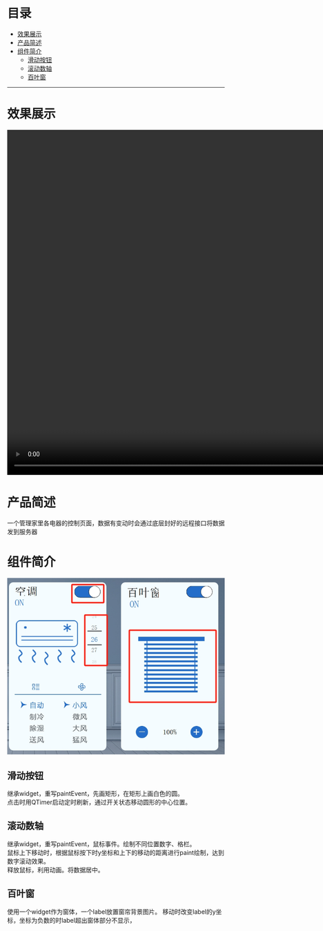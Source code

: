 # 目录

- [效果展示](#效果展示-1)
- [产品简述](#产品简述-2)
- [组件简介](#组件简介-3)
    - [滑动按钮](#滑动按钮-1)
    - [滚动数轴](#滚动数轴-2)
    - [百叶窗](#百叶窗-3)

---
# 效果展示 <a id="效果展示-1"></a>

<video width="1000" height="800" controls>
  <source src="home.mp4" type="video/mp4">
</video>

# 产品简述 <a id="产品简述-2"></a>

一个管理家里各电器的控制页面，数据有变动时会通过底层封好的远程接口将数据发到服务器

# 组件简介 <a id="组件简介-3"></a>

<img src="custom.png" alt="png" >

## 滑动按钮 <a id="滑动按钮-1"></a>

继承widget，重写paintEvent，先画矩形，在矩形上画白色的圆。  
点击时用QTimer启动定时刷新，通过开关状态移动圆形的中心位置。

## 滚动数轴 <a id="滚动数轴-2"></a>

继承widget，重写paintEvent，鼠标事件。绘制不同位置数字、格栏。  
鼠标上下移动时，根据鼠标按下时y坐标和上下的移动的距离进行paint绘制，达到数字滚动效果。  
释放鼠标，利用动画。将数据居中。

## 百叶窗 <a id="百叶窗-3"></a>

使用一个widget作为窗体，一个label放置窗帘背景图片。
移动时改变label的y坐标，坐标为负数的时label超出窗体部分不显示，